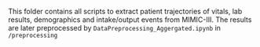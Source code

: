 This folder contains all scripts to extract patient trajectories of vitals, lab results, demographics and intake/output events from MIMIC-III. The results are later preprocessed by `DataPreprocessing_Aggergated.ipynb` in `/preprocessing`
